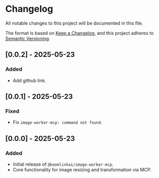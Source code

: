 # Changelog

All notable changes to this project will be documented in this file.

The format is based on [Keep a Changelog](https://keepachangelog.com/en/1.0.0/),
and this project adheres to [Semantic Versioning](https://semver.org/spec/v2.0.0.html).

## [0.0.2] - 2025-05-23
### Added
- Add github link.

## [0.0.1] - 2025-05-23
### Fixed
- Fix `image-worker-mcp: command not found`.

## [0.0.0] - 2025-05-23
### Added
- Initial release of `@boomlinkai/image-worker-mcp`.
- Core functionality for image resizing and transformation via MCP.
